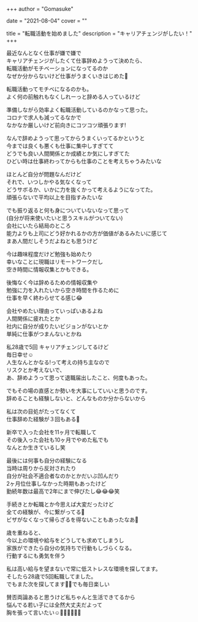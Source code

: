 +++
author = "Gomasuke"

date = "2021-08-04"
cover = ""

title = "転職活動を始めました"
description = "キャリアチェンジがしたい！"
+++

最近なんとなく仕事が嫌で嫌で  
キャリアチェンジがしたくて仕事辞めようって決めたら、  
転職活動がモチベーションになってるのか  
なぜか分からないけど仕事がうまくいきはじめた🤔  
  
転職活動ってモチベになるのかも。  
よく何の前触れもなくしれーっと辞める人っているけど  
  
準備しながら効率よく転職活動しているのかなって思った。  
コロナで求人も減ってるなかで  
なかなか厳しいけど前向きにコツコツ頑張ります!  
  

なんで辞めようって思ってからうまくいってるかというと  
今までは良くも悪くも仕事に集中しすぎてて  
どうでも良い人間関係とか成績とか気にしすぎてた  
ひどい時は仕事終わってからも仕事のことを考えちゃうみたいな  
  
ほとんど自分が問題なんだけど  
それで、いつしかやる気なくなって  
どうサボるか、いかに力を抜くかって考えるようになってた。  
頑張らないで平均以上を目指すみたいな    
  
でも振り返ると何も身についていないなって思って  
(自分が将来使いたいと思うスキルがついてない)  
会社にいたら結局のところ  
能力よりも上司にどう好かれるかの方が価値があるみたいに感じて  
まあ人間だしそうだよねとも思うけど  
  
今は趣味程度だけど勉強も始めたり  
幸いなことに現職はリモートワークだし  
空き時間に情報収集とかもできる。  
  
後悔なく今は辞めるための情報収集や  
勉強に力を入れたいから空き時間を作るために  
仕事を早く終わらせてる感じ😂  
  
会社やめたい理由っていっぱいあるよね  
人間関係に疲れたとか  
社内に自分が成りたいビジョンがないとか  
単純に仕事がつまんないとかね  
  

私28歳で5回 キャリアチェンジしてるけど  
毎日幸せ☺️  
人生なんとかなる!って考えの持ち主なので  
リスクとか考えないで、  
あ、辞めようって思って退職届出したこと、何度もあった。  
  
でもその場の直感とか勢いを大事にしていいと思うのです。  
辞めることも経験しないと、どんなものか分からないから  
  
私は次の目処がたってなくて  
仕事辞めた経験が３回もある🤣  
  

新卒で入った会社を11ヶ月で転職して  
その後入った会社も10ヶ月でやめた私でも  
なんとか生きているし笑  
  
最後には何事も自分の経験になる  
当時は周りから反対されたり  
自分が社会不適合者なのかとかだいぶ凹んだり  
2ヶ月位仕事しなかった時期もあったけど  
勤続年数は最高で2年にまで伸びたし😂😂😂笑  
  
  
手続きとか転職とか今思えば大変だったけど  
全ての経験が、今に繋がってる🤔  
ビザがなくなって帰らざるを得ないこともあったなあ🥲  
  
歳を重ねると、  
今以上の環境や給与をどうしても求めてしまうし  
家族ができたら自分の気持ちで行動もしづらくなる。  
行動するにも勇気を伴う  
  
私は高い給与を望まないで常に低ストレスな環境を探してます。  
そしたら28歳で5回転職してました。  
でもまた次を探してます👍🏻でも毎日楽しい  
  
賛否両論あると思うけど私ちゃんと生活できてるから  
悩んでる若い子には全然大丈夫だよって  
胸を張って言いたい☺️👍🏻👍🏻👍🏻  